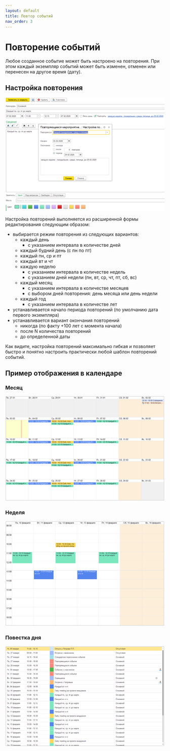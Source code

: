 ```yaml
---
layout: default
title: Повтор событий
nav_order: 3
---
```


# Повторение событий

Любое созданное событие может быть настроено на повторения. При этом каждый экземпляр событий может быть изменен, отменен или перенесен на другое время (дату).

## Настройка повторения

![](../img/repeat_edit.png)

Настройка повторений выполняется из расширенной формы редактирования следующим образом:

- выбирается режим повторения из следующих вариантов:
  - каждый день
    - с указанием интервала в количестве дней
  - каждый будний день (с пн по пт)
  - каждый пн, ср и пт
  - каждый вт и чт
  - каждую неделю
    - с указанием интервала в количестве недель
    - с указанием дней недели (пн, вт, ср, чт, пт, сб, вс)
  - каждый месяц
    - с указанием интервала в количестве месяцев
    - с выбором дней повторения: день месяца или день недели
  - каждый год
    - с указанием интервала в количестве лет
- устанавливается начало периода повторений (по умолчанию дата первого экземпляра)
- устанавливается вариант окончания повторений
  - никогда (по факту  +100 лет с момента начала)
  - после N количества повторений
  - до определенной даты

Как видите, настройка повторений максимально гибкая и позволяет быстро и понятно настроить практически любой шаблон повторений событий.

## Пример отображения в календаре

### Месяц

![](../img/repeat_month.png)

### Неделя

![](../img/repeat_week.png)

### Повестка дня

![](../img/repeat_table.png)